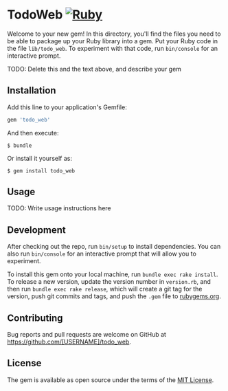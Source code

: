 # TodoWeb [![Ruby](https://github.com/brandonduff/todo_web/actions/workflows/main.yml/badge.svg?branch=master)](https://github.com/brandonduff/todo_web/actions/workflows/main.yml)


Welcome to your new gem! In this directory, you'll find the files you need to be able to package up your Ruby library into a gem. Put your Ruby code in the file `lib/todo_web`. To experiment with that code, run `bin/console` for an interactive prompt.

TODO: Delete this and the text above, and describe your gem

## Installation

Add this line to your application's Gemfile:

```ruby
gem 'todo_web'
```

And then execute:

    $ bundle

Or install it yourself as:

    $ gem install todo_web

## Usage

TODO: Write usage instructions here

## Development

After checking out the repo, run `bin/setup` to install dependencies. You can also run `bin/console` for an interactive prompt that will allow you to experiment.

To install this gem onto your local machine, run `bundle exec rake install`. To release a new version, update the version number in `version.rb`, and then run `bundle exec rake release`, which will create a git tag for the version, push git commits and tags, and push the `.gem` file to [rubygems.org](https://rubygems.org).

## Contributing

Bug reports and pull requests are welcome on GitHub at https://github.com/[USERNAME]/todo_web.


## License

The gem is available as open source under the terms of the [MIT License](http://opensource.org/licenses/MIT).

